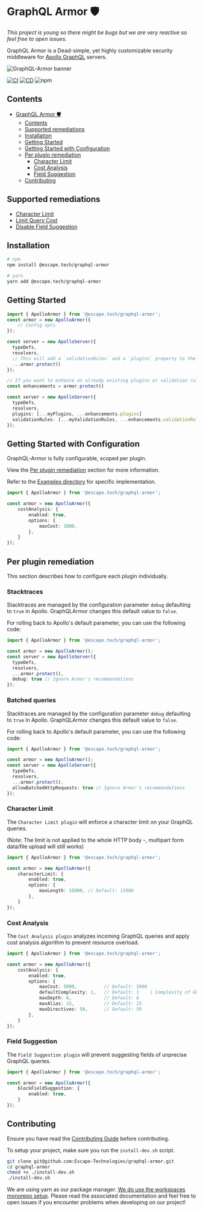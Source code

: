 # GraphQL Armor 🛡️

*This project is young so there might be bugs but we are very reactive so feel free to open issues.*

GraphQL Armor is a Dead-simple, yet highly customizable security middleware for [Apollo GraphQL](https://github.com/apollographql/apollo-server) servers.

![GraphQL-Armor banner](https://raw.githubusercontent.com/Escape-Technologies/graphql-armor/main/packages/docs/banner.png)

[![CI](https://github.com/Escape-Technologies/graphql-armor/actions/workflows/ci.yaml/badge.svg)](https://github.com/Escape-Technologies/graphql-armor/actions/workflows/ci.yaml) [![CD](https://github.com/Escape-Technologies/graphql-armor/actions/workflows/cd.yaml/badge.svg)](https://github.com/Escape-Technologies/graphql-armor/actions/workflows/cd.yaml) ![npm](https://img.shields.io/npm/v/@escape.tech/graphql-armor)

## Contents

- [GraphQL Armor 🛡️](#graphql-armor-️)
  - [Contents](#contents)
  - [Supported remediations](#supported-remediations)
  - [Installation](#installation)
  - [Getting Started](#getting-started)
  - [Getting Started with Configuration](#getting-started-with-configuration)
  - [Per plugin remediation](#per-plugin-remediation)
    - [Character Limit](#character-limit)
    - [Cost Analysis](#cost-analysis)
    - [Field Suggestion](#field-suggestion)
  - [Contributing](#contributing)

## Supported remediations

- [Character Limit](#character-limit)
- [Limit Query Cost](#cost-analysis)
- [Disable Field Suggestion](#field-suggestion)

## Installation

```bash
# npm
npm install @escape.tech/graphql-armor

# yarn
yarn add @escape.tech/graphql-armor
```

## Getting Started

```typescript
import { ApolloArmor } from '@escape.tech/graphql-armor';
const armor = new ApolloArmor({
    // Config opts
});

const server = new ApolloServer({
  typeDefs,
  resolvers,
  // This will add a `validationRules` and a `plugins` property to the configuration object
  ...armor.protect()
});

// If you want to enhance an already existing plugins or validation rules list
const enhancements = armor.protect()

const server = new ApolloServer({
  typeDefs,
  resolvers,
  plugins: [...myPlugins, ...enhancements.plugins]
  validationRules: [...myValidationRules, ...enhancements.validationRules]
});
```

## Getting Started with Configuration

GraphQL-Armor is fully configurable, scoped per plugin.

View the [Per plugin remediation](#per-plugin-remediation) section for more information.

Refer to the [Examples directory](https://github.com/Escape-Technologies/graphql-armor/tree/main/examples) for specific implementation.

```typescript
import { ApolloArmor } from '@escape.tech/graphql-armor';

const armor = new ApolloArmor({
    costAnalysis: {
        enabled: true,
        options: {
            maxCost: 1000,
        },
    }
});
```

## Per plugin remediation

This section describes how to configure each plugin individually.

### Stacktraces

Stacktraces are managed by the configuration parameter `debug` defaulting to `true` in Apollo. GraphQLArmor changes this default value to `false`.

For rolling back to Apollo's default parameter, you can use the following code:

```typescript
import { ApolloArmor } from '@escape.tech/graphql-armor';

const armor = new ApolloArmor();
const server = new ApolloServer({
  typeDefs,
  resolvers,
  ...armor.protect(),
  debug: true // Ignore Armor's recommandations
});
```

### Batched queries

Stacktraces are managed by the configuration parameter `debug` defaulting to `true` in Apollo. GraphQLArmor changes this default value to `false`.

For rolling back to Apollo's default parameter, you can use the following code:

```typescript
import { ApolloArmor } from '@escape.tech/graphql-armor';

const armor = new ApolloArmor();
const server = new ApolloServer({
  typeDefs,
  resolvers,
  ...armor.protect(),
  allowBatchedHttpRequests: true // Ignore Armor's recommandations
});
```

### Character Limit

The `Character Limit plugin` will enforce a character limit on your GraphQL queries.

(Note: The limit is not applied to the whole HTTP body -, multipart form data/file upload will still works)

```typescript
import { ApolloArmor } from '@escape.tech/graphql-armor';

const armor = new ApolloArmor({
    characterLimit: {
        enabled: true,
        options: {
            maxLength: 15000, // Default: 15000
        },
    }
});
```

### Cost Analysis

The `Cost Analysis plugin` analyzes incoming GraphQL queries and apply cost analysis algorithm to prevent resource overload.

```typescript
import { ApolloArmor } from '@escape.tech/graphql-armor';

const armor = new ApolloArmor({
    costAnalysis: {
        enabled: true,
        options: {
            maxCost: 5000,          // Default: 5000
            defaultComplexity: 1,   // Default: 1    | Complexity of GQL token
            maxDepth: 6,            // Default: 6
            maxAlias: 15,           // Default: 15
            maxDirectives: 50,      // Default: 50
        },
    }
});
```

### Field Suggestion

The `Field Suggestion plugin` will prevent suggesting fields of unprecise GraphQL queries.

```typescript
import { ApolloArmor } from '@escape.tech/graphql-armor';

const armor = new ApolloArmor({
    blockFieldSuggestion: {
        enabled: true,
    }
});
```

## Contributing

Ensure you have read the [Contributing Guide](https://github.com/Escape-Technologies/graphql-armor/blob/main/CONTRIBUTING.md) before contributing.

To setup your project, make sure you run the `install-dev.sh` script.

```bash
git clone git@github.com:Escape-Technologies/graphql-armor.git
cd graphql-armor
chmod +x ./install-dev.sh
./install-dev.sh
```

We are using yarn as our package manager. [We do use the workspaces monorepo setup](https://classic.yarnpkg.com/lang/en/docs/workspaces/). Please read the associated documentation and feel free to open issues if you encounter problems when developing on our project!
